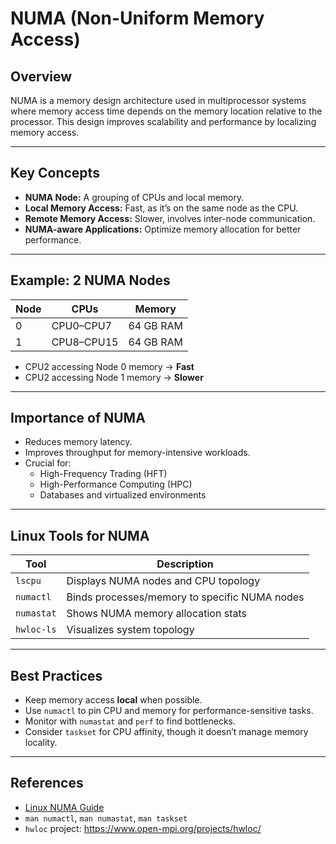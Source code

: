 # NUMA (Non-Uniform Memory Access)

## Overview

NUMA is a memory design architecture used in multiprocessor systems where memory access time depends on the memory location relative to the processor. This design improves scalability and performance by localizing memory access.

---

## Key Concepts

- **NUMA Node:** A grouping of CPUs and local memory.
- **Local Memory Access:** Fast, as it’s on the same node as the CPU.
- **Remote Memory Access:** Slower, involves inter-node communication.
- **NUMA-aware Applications:** Optimize memory allocation for better performance.

---

## Example: 2 NUMA Nodes

| Node | CPUs        | Memory     |
|------|-------------|------------|
| 0    | CPU0–CPU7   | 64 GB RAM  |
| 1    | CPU8–CPU15  | 64 GB RAM  |

- CPU2 accessing Node 0 memory → **Fast**
- CPU2 accessing Node 1 memory → **Slower**

---

## Importance of NUMA

- Reduces memory latency.
- Improves throughput for memory-intensive workloads.
- Crucial for:
  - High-Frequency Trading (HFT)
  - High-Performance Computing (HPC)
  - Databases and virtualized environments

---

## Linux Tools for NUMA

| Tool         | Description                                   |
|--------------|-----------------------------------------------|
| `lscpu`      | Displays NUMA nodes and CPU topology          |
| `numactl`    | Binds processes/memory to specific NUMA nodes |
| `numastat`   | Shows NUMA memory allocation stats            |
| `hwloc-ls`   | Visualizes system topology                    |

---

## Best Practices

- Keep memory access **local** when possible.
- Use `numactl` to pin CPU and memory for performance-sensitive tasks.
- Monitor with `numastat` and `perf` to find bottlenecks.
- Consider `taskset` for CPU affinity, though it doesn’t manage memory locality.

---

## References

- [Linux NUMA Guide](https://www.kernel.org/doc/Documentation/vm/numa)
- `man numactl`, `man numastat`, `man taskset`
- `hwloc` project: https://www.open-mpi.org/projects/hwloc/

